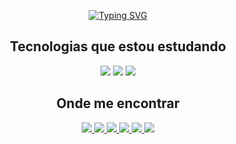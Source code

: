 <p align="center">
  <a href="https://git.io/typing-svg">
    <img src="https://readme-typing-svg.demolab.com?font=Fira+Code&pause=1000&color=F7C640&center=true&vCenter=true&width=500&lines=Oi%2C+eu+sou+a+Laura+Ferreira;Tenho+18+anos+e+estudo+TSI;Quero+me+especializar+em+Front-end;E+Design+Web." alt="Typing SVG" />
  </a>
</p>

<h2 align="center">Tecnologias que estou estudando</h2>

<p align="center">
  <img src="https://img.shields.io/badge/HTML5-%23E34F26.svg?style=for-the-badge&logo=html5&logoColor=white" />
  <img src="https://img.shields.io/badge/CSS3-%231572B6.svg?style=for-the-badge&logo=css3&logoColor=white" />
  <img src="https://img.shields.io/badge/JavaScript-%23F7DF1E.svg?style=for-the-badge&logo=javascript&logoColor=black" />
</p>

<h2 align="center">Onde me encontrar</h2>

<p align="center">
  <a href="https://instagram.com/seu_usuario" target="_blank">
    <img src="https://img.shields.io/badge/Instagram-%23E4405F.svg?style=for-the-badge&logo=instagram&logoColor=white" />
  </a>
  <a href="https://linkedin.com/in/seu_usuario" target="_blank">
    <img src="https://img.shields.io/badge/LinkedIn-%230077B5.svg?style=for-the-badge&logo=linkedin&logoColor=white" />
  </a>
  <a href="https://discord.com/users/seu_usuario" target="_blank">
    <img src="https://img.shields.io/badge/Discord-%235865F2.svg?style=for-the-badge&logo=discord&logoColor=white" />
  </a>
  <a href="https://youtube.com/seu_canal" target="_blank">
    <img src="https://img.shields.io/badge/YouTube-%23FF0000.svg?style=for-the-badge&logo=youtube&logoColor=white" />
  </a>
  <a href="https://twitch.tv/seu_usuario" target="_blank">
    <img src="https://img.shields.io/badge/Twitch-%239146FF.svg?style=for-the-badge&logo=twitch&logoColor=white" />
  </a>
  <a href="mailto:seuemail@gmail.com">
    <img src="https://img.shields.io/badge/Gmail-%23D14836.svg?style=for-the-badge&logo=gmail&logoColor=white" />
  </a>
</p>
